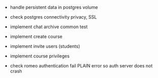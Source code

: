 - handle persistent data in postgres volume
- check postgres connectivity privacy, SSL

- implement chat archive common test
- implement create course
- implement invite users (students)
- implement course privileges
- check romeo authentication fail PLAIN error so auth server does not crash
